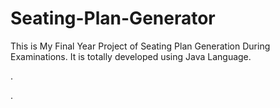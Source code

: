 # Seating-Plan-Generator

This is My Final Year Project of Seating Plan Generation During Examinations. It is totally developed using Java Language.












.

















































































































































































































.






































